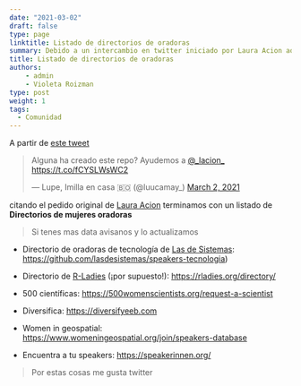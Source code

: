 ```yaml
---
date: "2021-03-02"
draft: false
type: page
linktitle: Listado de directorios de oradoras
summary: Debido a un intercambio en twitter iniciado por Laura Acion aqui un listado de directorios de oradoras mujeres.
title: Listado de directorios de oradoras
authors: 
    - admin
    - Violeta Roizman
type: post
weight: 1
tags: 
  - Comunidad
---
```


A partir de [este tweet](https://twitter.com/luucamay_/status/1366799469698834434?s=20)

<blockquote class="twitter-tweet"><p lang="es" dir="ltr">Alguna ha creado este repo? Ayudemos a <a href="https://twitter.com/_lacion_?ref_src=twsrc%5Etfw">@_lacion_</a> <a href="https://t.co/fCYSLWsWC2">https://t.co/fCYSLWsWC2</a></p>&mdash; Lupe, Imilla en casa 🇧🇴 (@luucamay_) <a href="https://twitter.com/luucamay_/status/1366799469698834434?ref_src=twsrc%5Etfw">March 2, 2021</a></blockquote> <script async src="https://platform.twitter.com/widgets.js" charset="utf-8"></script> 

citando el pedido original de [Laura Acion](https://lacion.rbind.io/) terminamos con un listado de **Directorios de mujeres oradoras**

> Si tenes mas data avisanos y lo actualizamos

* Directorio de oradoras de tecnología de [Las de Sistemas](https://twitter.com/lasdesistemas/status/1273374539888672774?s=20): https://github.com/lasdesistemas/speakers-tecnologia)

* Directorio de [R-Ladies](https://rladies.org/) (¡por supuesto!): https://rladies.org/directory/

* 500 científicas: https://500womenscientists.org/request-a-scientist

* Diversifica: https://diversifyeeb.com

* Women in geospatial: https://www.womeningeospatial.org/join/speakers-database

* Encuentra a tu speakers: https://speakerinnen.org/

> Por estas cosas me gusta twitter